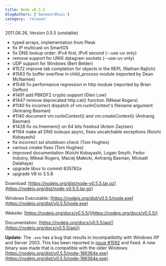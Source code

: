```yaml
---
title: Node v0.5.5
blogAuthors: ['bennoordhuis']
category: 'release'
---
```


2011.08.26, Version 0.5.5 (unstable)

* typed arrays, implementation from Plesk
* fix IP multicast on SmartOS
* fix DNS lookup order: IPv4 first, IPv6 second (--use-uv only)
* remove support for UNIX datagram sockets (--use-uv only)
* UDP support for Windows (Bert Belder)
* #1572 improve tab completion for objects in the REPL (Nathan Rajlich)
* #1563 fix buffer overflow in child\_process module (reported by Dean McNamee)
* #1546 fix performance regression in http module (reported by Brian Geffon)
* #1491 add PBKDF2 crypto support (Glen Low)
* #1447 remove deprecated http.cat() function (Mikeal Rogers)
* #1140 fix incorrect dispatch of vm.runInContext's filename argument (Antranig Basman)
* #1140 document vm.runInContext() and vm.createContext() (Antranig Basman)
* #1428 fix os.freemem() on 64 bits freebsd (Artem Zaytsev)
* #1164 make all DNS lookups async, fixes uncatchable exceptions (Koichi Kobayashi)
* fix incorrect ssl shutdown check (Tom Hughes)
* various cmake fixes (Tom Hughes)
* improved documentation (Koichi Kobayashi, Logan Smyth, Fedor Indutny, Mikeal Rogers, Maciej Małecki, Antranig Basman, Mickaël Delahaye)
* upgrade libuv to commit 835782a
* upgrade V8 to 3.5.8

Download: [https://nodejs.org/dist/node-v0.5.5.tar.gz](https://nodejs.org/dist/node-v0.5.5.tar.gz)

Windows Executable: [https://nodejs.org/dist/v0.5.5/node.exe](https://nodejs.org/dist/v0.5.5/node.exe)

Website: [https://nodejs.org/docs/v0.5.5/](https://nodejs.org/docs/v0.5.5/)

Documentation: [https://nodejs.org/docs/v0.5.5/api/](https://nodejs.org/docs/v0.5.5/api/)

**Update:** The `.exe` has a bug that results in incompatibility with Windows XP and Server 2003. This has been reported in [issue #1592](https://github.com/joyent/node/issues/1592) and fixed. A new binary was made that is compatible with the older Windows: [https://nodejs.org/dist/v0.5.5/node-186364e.exe](https://nodejs.org/dist/v0.5.5/node-186364e.exe).
